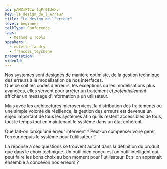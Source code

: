 ```yaml
---
id: pAMZmFT2wrfqPr9IdeXv
key: le_design_de_l_erreur
title: "Le design de l'erreur"
level: beginner
talkType: Conference 
tags:
  - Method & Tools
speakers:
  - estelle_landry_
  - francois_teychene
presentation:
videoId:
---
```

Nos systèmes sont designés de manière optimiste, de la gestion technique des erreurs à la modélisation de nos interfaces.  
Que ce soit les codes d'erreurs, les exceptions ou les modélisations plus avancées, elles servent pour arrêter un traitement et _potentiellement_ afficher un message d'information à un utilisateur.

Mais avec les architectures microservices, la distribution des traitements ou une simple volonté de résilience, la gestion des erreurs est devenue un enjeu important de tous les systèmes afin qu’ils restent accessibles de tous, tout le temps tout en maintenant le système dans un état cohérent.

Que fait-on lorsqu’une erreur intervient ? Peut-on compenser voire gérer l’erreur depuis le système pour l’utilisateur ?

La réponse a ces questions se trouvent autant dans la définition du produit que dans le choix technique.
Un outil bien conçu est un outil intelligent qui peut faire les bons choix au bon moment pour l'utilisateur. Et si on apprenait ensemble à concevoir nos erreurs ?
